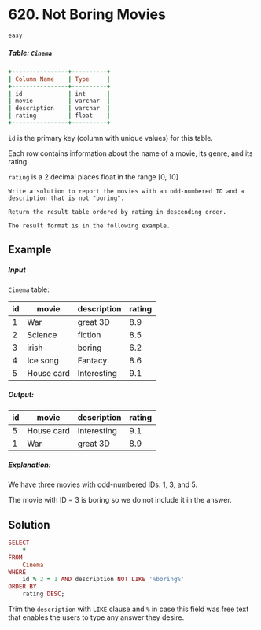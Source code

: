 # 620. Not Boring Movies
`easy`

##### Table: `Cinema`
```ruby
+----------------+----------+
| Column Name    | Type     |
+----------------+----------+
| id             | int      |
| movie          | varchar  |
| description    | varchar  |
| rating         | float    |
+----------------+----------+
```

`id` is the primary key (column with unique values) for this table.

Each row contains information about the name of a movie, its genre, and its rating.

`rating` is a 2 decimal places float in the range [0, 10]
 
```
Write a solution to report the movies with an odd-numbered ID and a description that is not "boring".

Return the result table ordered by rating in descending order.

The result format is in the following example.
```

 
## Example

##### Input
`Cinema` table:

| id | movie      | description | rating |
|----|------------|-------------|--------|
| 1  | War        | great 3D    | 8.9    |
| 2  | Science    | fiction     | 8.5    |
| 3  | irish      | boring      | 6.2    |
| 4  | Ice song   | Fantacy     | 8.6    |
| 5  | House card | Interesting | 9.1    |

##### Output: 
| id | movie      | description | rating |
|----|------------|-------------|--------|
| 5  | House card | Interesting | 9.1    |
| 1  | War        | great 3D    | 8.9    |

##### Explanation: 

We have three movies with odd-numbered IDs: 1, 3, and 5. 

The movie with ID = 3 is boring so we do not include it in the answer.


## Solution
```ruby
SELECT
    *
FROM
    Cinema
WHERE
    id % 2 = 1 AND description NOT LIKE '%boring%'
ORDER BY
    rating DESC;
```

Trim the `description` with `LIKE` clause and `%` in case this field was free text that enables the users to type any answer they desire.

